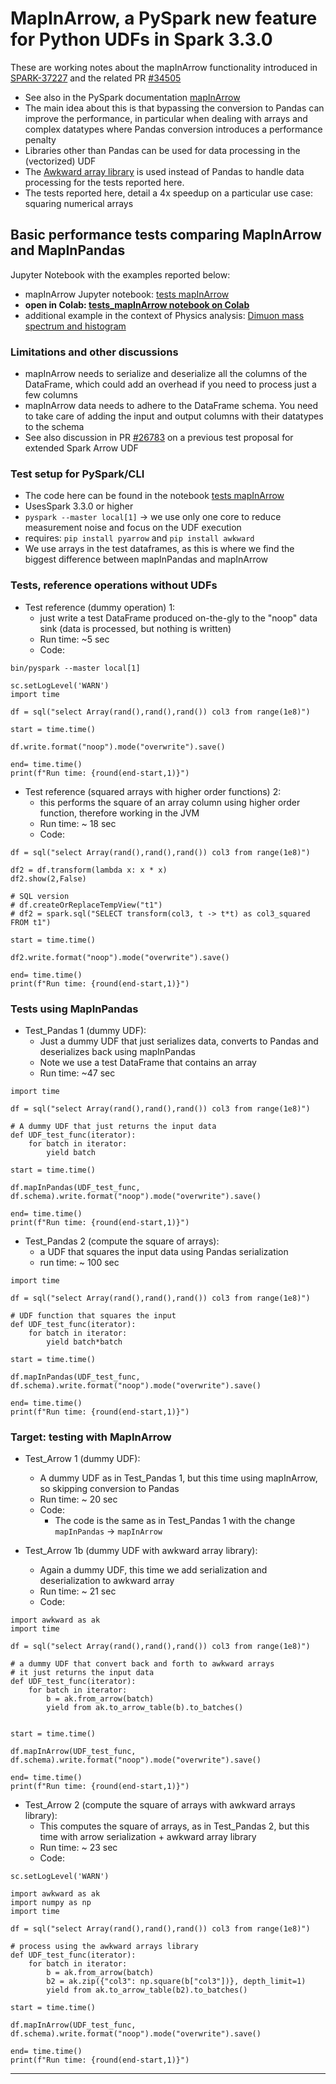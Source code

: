 # MapInArrow, a PySpark new feature for Python UDFs in Spark 3.3.0

These are working notes about the mapInArrow functionality introduced in [SPARK-37227](https://issues.apache.org/jira/browse/SPARK-37227)
and the related PR [#34505](https://github.com/apache/spark/pull/34505)
  - See also in the PySpark documentation [mapInArrow](https://spark.apache.org/docs/latest/api/python/reference/pyspark.sql/api/pyspark.sql.DataFrame.mapInArrow.html#pyspark.sql.DataFrame.mapInArrow)
  - The main idea about this is that bypassing the conversion to Pandas can improve the performance, in particular
when dealing with arrays and complex datatypes where Pandas conversion introduces a performance penalty
  - Libraries other than Pandas can be used for data processing in the (vectorized) UDF
  - The [Awkward array library](https://awkward-array.readthedocs.io/en/latest/index.html) is used instead of Pandas to handle data processing for the tests reported here.  
  - The tests reported here, detail a 4x speedup on a particular use case: squaring numerical arrays

## Basic performance tests comparing MapInArrow and MapInPandas

Jupyter Notebook with the examples reported below:
* mapInArrow Jupyter notebook: [tests mapInArrow](Tests_mapInArrow.ipynb)
* **open in Colab: [tests_mapInArrow notebook on Colab](https://colab.research.google.com/github/LucaCanali/Miscellaneous/blob/master/Spark_Notes/Tests_mapInArrow.ipynb)**
* additional example in the context of Physics analysis: [Dimuon mass spectrum and histogram](../Spark_Physics/Dimuon_mass_spectrum/6a.Dimuon_mass_spectrum_histogram_Spark_UDF_MapInArrow_flattened_data.ipynb)

### Limitations and other discussions
- mapInArrow needs to serialize and deserialize all the columns of the DataFrame,
which could add an overhead if you need to process just a few columns
- mapInArrow data needs to adhere to the DataFrame schema. You need to take care of adding the 
input and output columns with their datatypes to the schema
- See also discussion in PR [#26783](https://github.com/apache/spark/pull/26783) on a previous test proposal
for extended Spark Arrow UDF

### Test setup for PySpark/CLI
 - The code here can be found in the notebook [tests mapInArrow](Tests_mapInArrow.ipynb)
 - UsesSpark 3.3.0 or higher 
 - `pyspark --master local[1]` -> we use only one core to reduce measurement noise and focus on the UDF execution
 - requires: `pip install pyarrow` and `pip install awkward`
 - We use arrays in the test dataframes, as this is where we find the biggest difference between mapInPandas and mapInArrow
 
### Tests, reference operations without UDFs

 - Test reference (dummy operation) 1:
   - just write a test DataFrame produced on-the-gly to the "noop" data sink (data is processed, but nothing is written)  
   - Run time: ~5 sec
   - Code:
```
bin/pyspark --master local[1]

sc.setLogLevel('WARN')
import time

df = sql("select Array(rand(),rand(),rand()) col3 from range(1e8)")

start = time.time()

df.write.format("noop").mode("overwrite").save()

end= time.time()
print(f"Run time: {round(end-start,1)}")
```

- Test reference (squared arrays with higher order functions) 2:
  - this performs the square of an array column using higher order function, therefore working in the JVM
  - Run time: ~ 18 sec
  - Code:
```
df = sql("select Array(rand(),rand(),rand()) col3 from range(1e8)")

df2 = df.transform(lambda x: x * x)
df2.show(2,False)

# SQL version
# df.createOrReplaceTempView("t1")
# df2 = spark.sql("SELECT transform(col3, t -> t*t) as col3_squared FROM t1")

start = time.time()

df2.write.format("noop").mode("overwrite").save()

end= time.time()
print(f"Run time: {round(end-start,1)}")

```

### Tests using MapInPandas

- Test_Pandas 1 (dummy UDF): 
  - Just a dummy UDF that just serializes data, converts to Pandas and deserializes back using mapInPandas
  - Note we use a test DataFrame that contains an array 
  - Run time: ~47 sec
```
import time

df = sql("select Array(rand(),rand(),rand()) col3 from range(1e8)")

# A dummy UDF that just returns the input data
def UDF_test_func(iterator):
    for batch in iterator:
        yield batch

start = time.time()

df.mapInPandas(UDF_test_func, df.schema).write.format("noop").mode("overwrite").save()

end= time.time()
print(f"Run time: {round(end-start,1)}")

```
- Test_Pandas 2 (compute the square of arrays):
   - a UDF that squares the input data using Pandas serialization
   - run time: ~ 100 sec
```
import time

df = sql("select Array(rand(),rand(),rand()) col3 from range(1e8)")

# UDF function that squares the input
def UDF_test_func(iterator):
    for batch in iterator:
        yield batch*batch

start = time.time()

df.mapInPandas(UDF_test_func, df.schema).write.format("noop").mode("overwrite").save()

end= time.time()
print(f"Run time: {round(end-start,1)}")
```

### Target: testing with MapInArrow

- Test_Arrow 1 (dummy UDF):
  - A dummy UDF as in Test_Pandas 1, but this time using mapInArrow, so skipping conversion to Pandas
  - Run time: ~ 20 sec
  - Code:
    - The code is the same as in Test_Pandas 1 with the change `mapInPandas` -> `mapInArrow`

- Test_Arrow 1b (dummy UDF with awkward array library):
  - Again a dummy UDF, this time we add serialization and deserialization to awkward array
  - Run time: ~ 21 sec
  - Code:
```
import awkward as ak
import time

df = sql("select Array(rand(),rand(),rand()) col3 from range(1e8)")

# a dummy UDF that convert back and forth to awkward arrays
# it just returns the input data
def UDF_test_func(iterator):
    for batch in iterator:
        b = ak.from_arrow(batch)
        yield from ak.to_arrow_table(b).to_batches()


start = time.time()

df.mapInArrow(UDF_test_func, df.schema).write.format("noop").mode("overwrite").save()

end= time.time()
print(f"Run time: {round(end-start,1)}")

```

- Test_Arrow 2 (compute the square of arrays with awkward arrays library):
  - This computes the square of arrays, as in Test_Pandas 2, but this time with arrow serialization + awkward array library
  - Run time: ~ 23 sec
  - Code:
```
sc.setLogLevel('WARN')

import awkward as ak
import numpy as np
import time

df = sql("select Array(rand(),rand(),rand()) col3 from range(1e8)")

# process using the awkward arrays library
def UDF_test_func(iterator):
    for batch in iterator:
        b = ak.from_arrow(batch)
        b2 = ak.zip({"col3": np.square(b["col3"])}, depth_limit=1)
        yield from ak.to_arrow_table(b2).to_batches()

start = time.time()

df.mapInArrow(UDF_test_func, df.schema).write.format("noop").mode("overwrite").save()

end= time.time()
print(f"Run time: {round(end-start,1)}")

```

---
